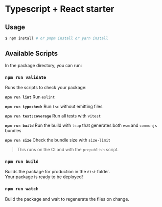 # Typescript + React starter

## Usage

```bash
$ npm install # or pnpm install or yarn install
```

## Available Scripts

In the package directory, you can run:

### `npm run validate`

Runs the scripts to check your package:

**`npm run lint`**
Run `eslint`

**`npm run typecheck`**
Run `tsc` without emitting files

**`npm run test:coverage`**
Run all tests with `vitest`

**`npm run build`**
Run the build with `tsup` that generates both `esm` and `commonjs` bundles

**`npm run size`**
Check the bundle size with `size-limit`

> This runs on the CI and with the `prepublish` script.

### `npm run build`

Builds the package for production in the `dist` folder.<br>
Your package is ready to be deployed!

### `npm run watch`
Build the package and wait to regenerate the files on change.
